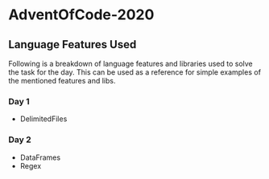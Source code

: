 # AdventOfCode-2020

## Language Features Used

Following is a breakdown of language features and libraries used to solve the task for the day.
This can be used as a reference for simple examples of the mentioned features and libs.

### Day 1
* DelimitedFiles

### Day 2
* DataFrames
* Regex
